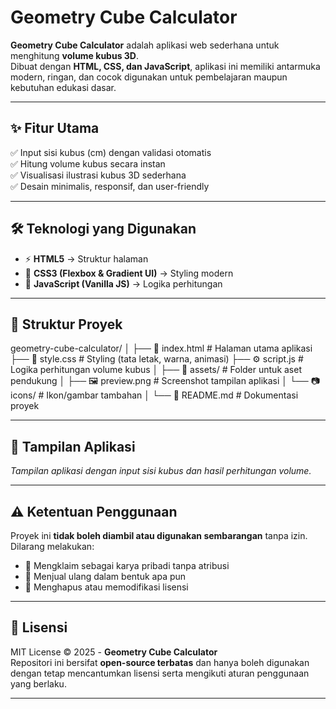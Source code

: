 # Geometry Cube Calculator  


**Geometry Cube Calculator** adalah aplikasi web sederhana untuk menghitung **volume kubus 3D**.  
Dibuat dengan **HTML, CSS, dan JavaScript**, aplikasi ini memiliki antarmuka modern, ringan, dan cocok digunakan untuk pembelajaran maupun kebutuhan edukasi dasar.  

---

## ✨ Fitur Utama  
✅ Input sisi kubus (cm) dengan validasi otomatis  
✅ Hitung volume kubus secara instan  
✅ Visualisasi ilustrasi kubus 3D sederhana  
✅ Desain minimalis, responsif, dan user-friendly  

---

## 🛠️ Teknologi yang Digunakan  
- ⚡ **HTML5** → Struktur halaman  
- 🎨 **CSS3 (Flexbox & Gradient UI)** → Styling modern  
- 🔧 **JavaScript (Vanilla JS)** → Logika perhitungan  

---

## 📂 Struktur Proyek  
geometry-cube-calculator/
│
├── 📄 index.html # Halaman utama aplikasi
├── 🎨 style.css # Styling (tata letak, warna, animasi)
├── ⚙️ script.js # Logika perhitungan volume kubus
│
├── 📁 assets/ # Folder untuk aset pendukung
│ ├── 🖼️ preview.png # Screenshot tampilan aplikasi
│ └── 📷 icons/ # Ikon/gambar tambahan
│
└── 📘 README.md # Dokumentasi proyek


---

## 📸 Tampilan Aplikasi  


_Tampilan aplikasi dengan input sisi kubus dan hasil perhitungan volume._  

---

## ⚠️ Ketentuan Penggunaan  

Proyek ini **tidak boleh diambil atau digunakan sembarangan** tanpa izin.  
Dilarang melakukan:  
- 🚫 Mengklaim sebagai karya pribadi tanpa atribusi  
- 🚫 Menjual ulang dalam bentuk apa pun  
- 🚫 Menghapus atau memodifikasi lisensi  

---

## 📜 Lisensi  

MIT License © 2025 - **Geometry Cube Calculator**  
Repositori ini bersifat **open-source terbatas** dan hanya boleh digunakan dengan tetap mencantumkan lisensi serta mengikuti aturan penggunaan yang berlaku.  

---

